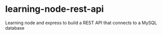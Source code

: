 # learning-node-rest-api
Learning node and express to build a REST API that connects to a MySQL database
